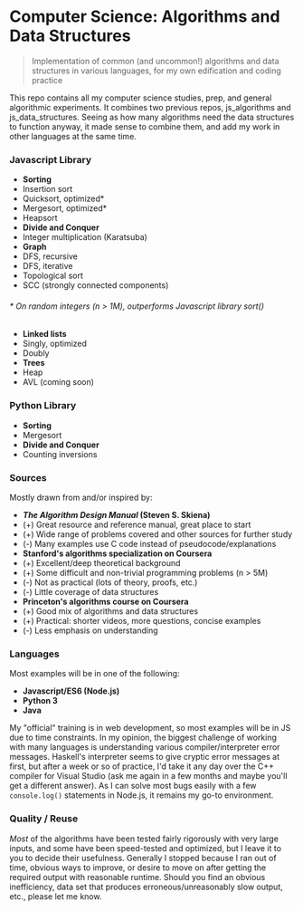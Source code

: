 # Computer Science: Algorithms and Data Structures
> Implementation of common (and uncommon!) algorithms and data structures in various languages, for my own edification and coding practice

This repo contains all my computer science studies, prep, and general algorithmic experiments.  It combines two previous repos, js_algorithms and js_data_structures.  Seeing as how many algorithms need the data structures to function anyway, it made sense to combine them, and add my work in other languages at the same time.

### Javascript Library
- **Sorting**
 - Insertion sort
 - Quicksort, optimized\*
 - Mergesort, optimized\*
 - Heapsort
- **Divide and Conquer**
 - Integer multiplication (Karatsuba)
- **Graph**
 - DFS, recursive
 - DFS, iterative
 - Topological sort
 - SCC (strongly connected components)
 
###### \* On random integers (n > 1M), outperforms Javascript library sort()

- **Linked lists**
 - Singly, optimized
 - Doubly
- **Trees**
 - Heap
 - AVL (coming soon)


### Python Library
- **Sorting**
 - Mergesort
- **Divide and Conquer**
 - Counting inversions


### Sources
Mostly drawn from and/or inspired by:
- **_The Algorithm Design Manual_ (Steven S. Skiena)**
 - (+) Great resource and reference manual, great place to start
 - (+) Wide range of problems covered and other sources for further study
 - (-) Many examples use C code instead of pseudocode/explanations
- **Stanford's algorithms specialization on Coursera**
 - (+) Excellent/deep theoretical background
 - (+) Some difficult and non-trivial programming problems (n > 5M)
 - (-) Not as practical (lots of theory, proofs, etc.)
 - (-) Little coverage of data structures
- **Princeton's algorithms course on Coursera**
 - (+) Good mix of algorithms and data structures
 - (+) Practical: shorter videos, more questions, concise examples
 - (-) Less emphasis on understanding


### Languages
Most examples will be in one of the following:
- **Javascript/ES6 (Node.js)**
- **Python 3**
- **Java**

My "official" training is in web development, so most examples will be in JS due to time constraints.  In my opinion, the biggest challenge of working with many languages is understanding various compiler/interpreter error messages.  Haskell's interpreter seems to give cryptic error messages at first, but after a week or so of practice, I'd take it any day over the C++ compiler for Visual Studio (ask me again in a few months and maybe you'll get a different answer).  As I can solve most bugs easily with a few `console.log()` statements in Node.js, it remains my go-to environment.


### Quality / Reuse
*Most* of the algorithms have been tested fairly rigorously with very large inputs, and some have been speed-tested and optimized, but I leave it to you to decide their usefulness.  Generally I stopped because I ran out of time, obvious ways to improve, or desire to move on after getting the required output with reasonable runtime.  Should you find an obvious inefficiency, data set that produces erroneous/unreasonably slow output, etc., please let me know.
